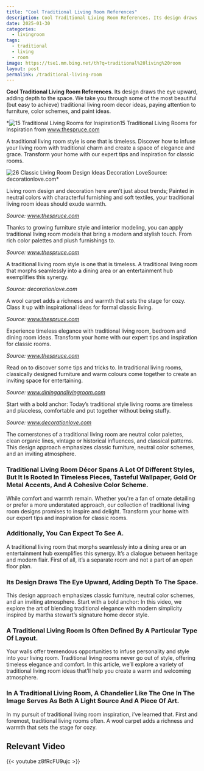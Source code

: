 ```yaml
---
title: "Cool Traditional Living Room References"
description: Cool Traditional Living Room References. Its design draws the eye upward, adding depth to the space. We take you through some of the most beautiful (but easy to...
date: 2025-01-30
categories:
  - livingroom
tags:
  - traditional
  - living
  - room
image: https://tse1.mm.bing.net/th?q=traditional%20living%20room
layout: post
permalink: /traditional-living-room
---
```


**Cool Traditional Living Room References**. Its design draws the eye upward, adding depth to the space. We take you through some of the most beautiful (but easy to achieve) traditional living room decor ideas, paying attention to furniture, color schemes, and paint ideas.

*![15 Traditional Living Rooms for Inspiration](https://i2.wp.com/www.thespruce.com/thmb/0yPUS_juz8lzA4jyI8I5MRd3ol8=/1784x1286/filters:no_upscale():max_bytes(150000):strip_icc()/Living-room-with-traditional-details-58c0ad323df78c353c16f913.png)15 Traditional Living Rooms for Inspiration from www.thespruce.com

A traditional living room style is one that is timeless. Discover how to infuse your living room with traditional charm and create a space of elegance and grace. Transform your home with our expert tips and inspiration for classic rooms.

![26 Classic Living Room Design Ideas Decoration Love](https://i2.wp.com/www.decorationlove.com/wp-content/uploads/2016/09/Traditional-Living-Room-Decor-Ideas.jpg)Source: decorationlove.com*

Living room design and decoration here aren’t just about trends; Painted in neutral colors with characterful furnishing and soft textiles, your traditional living room ideas should exude warmth.

*Source: www.thespruce.com*

Thanks to growing furniture style and interior modeling, you can apply traditional living room models that bring a modern and stylish touch. From rich color palettes and plush furnishings to.

*Source: www.thespruce.com*

A traditional living room style is one that is timeless. A traditional living room that morphs seamlessly into a dining area or an entertainment hub exemplifies this synergy.

*Source: decorationlove.com*

A wool carpet adds a richness and warmth that sets the stage for cozy. Class it up with inspirational ideas for formal classic living.

*Source: www.thespruce.com*

Experience timeless elegance with traditional living room, bedroom and dining room ideas. Transform your home with our expert tips and inspiration for classic rooms.

*Source: www.thespruce.com*

Read on to discover some tips and tricks to. In traditional living rooms, classically designed furniture and warm colours come together to create an inviting space for entertaining.

*Source: www.diningandlivingroom.com*

Start with a bold anchor: Today’s traditional style living rooms are timeless and placeless, comfortable and put together without being stuffy.

*Source: www.decorationlove.com*

The cornerstones of a traditional living room are neutral color palettes, clean organic lines, vintage or historical influences, and classical patterns. This design approach emphasizes classic furniture, neutral color schemes, and an inviting atmosphere.

### Traditional Living Room Décor Spans A Lot Of Different Styles, But It Is Rooted In Timeless Pieces, Tasteful Wallpaper, Gold Or Metal Accents, And A Cohesive Color Scheme.

While comfort and warmth remain. Whether you're a fan of ornate detailing or prefer a more understated approach, our collection of traditional living room designs promises to inspire and delight. Transform your home with our expert tips and inspiration for classic rooms.

### Additionally, You Can Expect To See A.

A traditional living room that morphs seamlessly into a dining area or an entertainment hub exemplifies this synergy. It’s a dialogue between heritage and modern flair. First of all, it’s a separate room and not a part of an open floor plan.

### Its Design Draws The Eye Upward, Adding Depth To The Space.

This design approach emphasizes classic furniture, neutral color schemes, and an inviting atmosphere. Start with a bold anchor: In this video, we explore the art of blending traditional elegance with modern simplicity inspired by martha stewart’s signature home decor style.

### A Traditional Living Room Is Often Defined By A Particular Type Of Layout.

Your walls offer tremendous opportunities to infuse personality and style into your living room. Traditional living rooms never go out of style, offering timeless elegance and comfort. In this article, we’ll explore a variety of traditional living room ideas that’ll help you create a warm and welcoming atmosphere.

### In A Traditional Living Room, A Chandelier Like The One In The Image Serves As Both A Light Source And A Piece Of Art.

In my pursuit of traditional living room inspiration, i’ve learned that. First and foremost, traditional living rooms often. A wool carpet adds a richness and warmth that sets the stage for cozy.

## Relevant Video

{{< youtube z8fRcFU9ujc >}}

